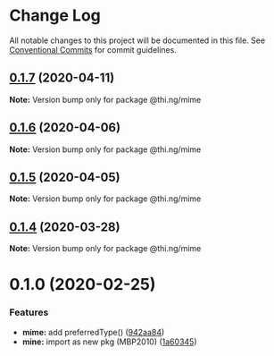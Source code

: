 # Change Log

All notable changes to this project will be documented in this file.
See [Conventional Commits](https://conventionalcommits.org) for commit guidelines.

## [0.1.7](https://github.com/thi-ng/umbrella/compare/@thi.ng/mime@0.1.6...@thi.ng/mime@0.1.7) (2020-04-11)

**Note:** Version bump only for package @thi.ng/mime





## [0.1.6](https://github.com/thi-ng/umbrella/compare/@thi.ng/mime@0.1.5...@thi.ng/mime@0.1.6) (2020-04-06)

**Note:** Version bump only for package @thi.ng/mime





## [0.1.5](https://github.com/thi-ng/umbrella/compare/@thi.ng/mime@0.1.4...@thi.ng/mime@0.1.5) (2020-04-05)

**Note:** Version bump only for package @thi.ng/mime





## [0.1.4](https://github.com/thi-ng/umbrella/compare/@thi.ng/mime@0.1.3...@thi.ng/mime@0.1.4) (2020-03-28)

**Note:** Version bump only for package @thi.ng/mime





# 0.1.0 (2020-02-25)


### Features

* **mime:** add preferredType() ([942aa84](https://github.com/thi-ng/umbrella/commit/942aa8493ebc67c08bf02d4e88508f4058f726ce))
* **mine:** import as new pkg (MBP2010) ([1a60345](https://github.com/thi-ng/umbrella/commit/1a603459b30de13879ca8a02af7f7d95b5c3f8cc))
